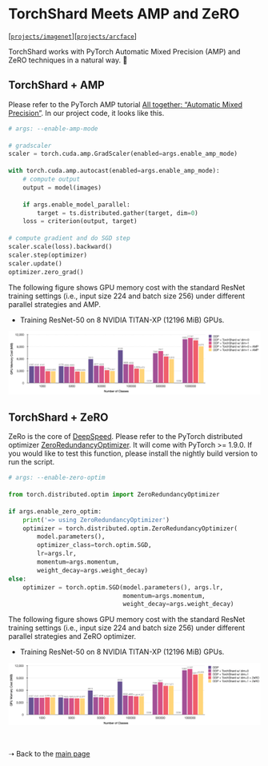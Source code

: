 # TorchShard Meets AMP and ZeRO

[[`projects/imagenet`](../../projects/imagenet)][[`projects/arcface`](../../projects/arcface)]

TorchShard works with PyTorch Automatic Mixed Precision (AMP) and ZeRO techniques in a natural way. :leaves:

## TorchShard + AMP

Please refer to the PyTorch AMP tutorial [All together: “Automatic Mixed Precision”](https://pytorch.org/tutorials/recipes/recipes/amp_recipe.html#all-together-automatic-mixed-precision).
In our project code, it looks like this.

```python
# args: --enable-amp-mode

# gradscaler
scaler = torch.cuda.amp.GradScaler(enabled=args.enable_amp_mode)

with torch.cuda.amp.autocast(enabled=args.enable_amp_mode):
    # compute output
    output = model(images)

    if args.enable_model_parallel:
        target = ts.distributed.gather(target, dim=0)
    loss = criterion(output, target)

# compute gradient and do SGD step
scaler.scale(loss).backward()
scaler.step(optimizer)
scaler.update()
optimizer.zero_grad()
```

The following figure shows GPU memory cost with the standard ResNet training settings (i.e., input size 224 and batch size 256) under different parallel strategies and AMP.

- Training ResNet-50 on 8 NVIDIA TITAN-XP (12196 MiB) GPUs.

<p align="center">
  <img src="../../.github/in1k-titan-ts-amp.png">
</p>

## TorchShard + ZeRO

ZeRo is the core of [DeepSpeed](https://github.com/microsoft/DeepSpeed). 
Please refer to the PyTorch distributed optimizer [ZeroRedundancyOptimizer](https://pytorch.org/docs/master/distributed.optim.html?highlight=zero#torch.distributed.optim.ZeroRedundancyOptimizer).
It will come with PyTorch >= 1.9.0.
If you would like to test this function, please install the nightly build version to run the script.

```python
# args: --enable-zero-optim

from torch.distributed.optim import ZeroRedundancyOptimizer

if args.enable_zero_optim:
    print('=> using ZeroRedundancyOptimizer')
    optimizer = torch.distributed.optim.ZeroRedundancyOptimizer(
        model.parameters(),
        optimizer_class=torch.optim.SGD,
        lr=args.lr,
        momentum=args.momentum,
        weight_decay=args.weight_decay)
else:
    optimizer = torch.optim.SGD(model.parameters(), args.lr,
                                momentum=args.momentum,
                                weight_decay=args.weight_decay)
```

The following figure shows GPU memory cost with the standard ResNet training settings (i.e., input size 224 and batch size 256) under different parallel strategies and ZeRO optimizer.

- Training ResNet-50 on 8 NVIDIA TITAN-XP (12196 MiB) GPUs.

<p align="center">
  <img src="../../.github/in1k-titan-ts-zero.png">
</p>


<p><br/></p>

<p>&#10141; Back to the <a href="../">main page</a></p>
